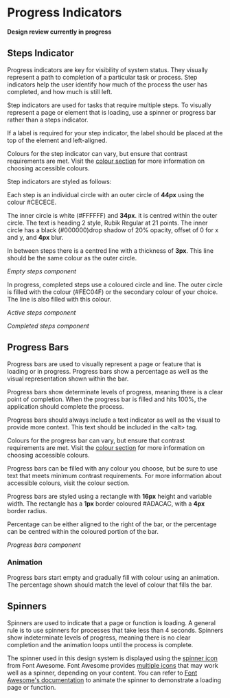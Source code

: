 # Progress Indicators

**Design review currently in progress**

## Steps Indicator

Progress indicators are key for visibility of system status. They visually represent a path to completion of a particular task or process. Step indicators help the user identify how much of the process the user has completed, and how much is still left.

Step indicators are used for tasks that require multiple steps. To visually represent a page or element that is loading, use a spinner or progress bar rather than a steps indicator.

If a label is required for your step indicator, the label should be placed at the top of the element and left-aligned.

Colours for the step indicator can vary, but ensure that contrast requirements are met. Visit the [colour section](colour.md) for more information on choosing accessible colours.

Step indicators are styled as follows:

Each step is an individual circle with an outer circle of **44px** using the colour \#CECECE. 

The inner circle is white \(\#FFFFFF\) and **34px**. it is centred within the outer circle. The text is heading 2 style, Rubik Regular at 21 points.  The inner circle has a black \(\#000000\)drop shadow of 20% opacity, offset of 0 for x and y, and **4px** blur. 

In between steps there is a centred line with a thickness of **3px**. This line should be the same colour as the outer circle. 

*Empty steps component*

In progress, completed steps use a coloured circle and line. The outer circle is filled with the colour \(\#FEC04F\) or the secondary colour of your choice. The line is also filled with this colour. 

*Active steps component*

*Completed steps component*

## Progress Bars

Progress bars are used to visually represent a page or feature that is loading or in progress. Progress bars show a percentage as well as the visual representation shown within the bar.

Progress bars show determinate levels of progress, meaning there is a clear point of completion. When the progress bar is filled and hits 100%, the application should complete the process.

Progress bars should always include a text indicator as well as the visual to provide more context. This text should be included in the &lt;alt&gt; tag.

Colours for the progress bar can vary, but ensure that contrast requirements are met. Visit the [colour section](colour.md) for more information on choosing accessible colours.

Progress bars can be filled with any colour you choose, but be sure to use text that meets minimum contrast requirements. For more information about accessible colours, visit the colour section. 

Progress bars are styled using a rectangle with **16px** height and variable width. The rectangle has a **1px** border coloured \#ADACAC, with a **4px** border radius. 

Percentage can be either aligned to the right of the bar, or the percentage can be centred within the coloured portion of the bar. 

*Progress bars component* 

### Animation

Progress bars start empty and gradually fill with colour using an animation. The percentage shown should match the level of colour that fills the bar.

## Spinners

Spinners are used to indicate that a page or function is loading. A general rule is to use spinners for processes that take less than 4 seconds. Spinners show indeterminate levels of progress, meaning there is no clear completion and the animation loops until the process is complete.

The spinner used in this design system is displayed using the [spinner icon](https://www.gitbook.com/book/gctools-outilsgc/-gcdigital-design-system/edit) from Font Awesome. Font Awesome provides [multiple icons](https://www.gitbook.com/book/gctools-outilsgc/-gcdigital-design-system/edit) that may work well as a spinner, depending on your content. You can refer to [Font Awesome's documentation](https://www.gitbook.com/book/gctools-outilsgc/-gcdigital-design-system/edit) to animate the spinner to demonstrate a loading page or function.

